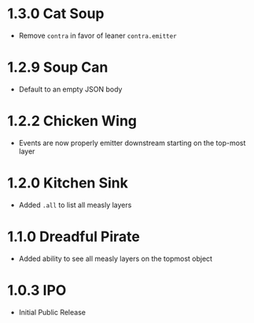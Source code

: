 # 1.3.0 Cat Soup

- Remove `contra` in favor of leaner `contra.emitter`

# 1.2.9 Soup Can

- Default to an empty JSON body

# 1.2.2 Chicken Wing

- Events are now properly emitter downstream starting on the top-most layer

# 1.2.0 Kitchen Sink

- Added `.all` to list all measly layers

# 1.1.0 Dreadful Pirate

- Added ability to see all measly layers on the topmost object

# 1.0.3 IPO

- Initial Public Release
